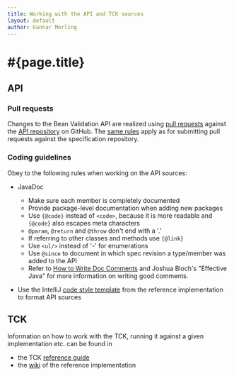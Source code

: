 ```yaml
---
title: Working with the API and TCK sources
layout: default
author: Gunnar Morling
---
```


# #{page.title}

## API

### Pull requests

Changes to the Bean Validation API are realized using [pull requests](http://help.github.com/send-pull-requests/) against the [API repository](https://github.com/beanvalidation/beanvalidation-api) on GitHub. The [same rules](/contribute/specification) apply as for submitting pull requests against the specification repository.

### Coding guidelines

Obey to the following rules when working on the API sources:

* JavaDoc
  * Make sure each member is completely documented
  * Provide package-level documentation when adding new packages
  * Use `{@code}` instead of `<code>`, because it is more readable and `{@code}` also escapes meta characters
  * `@param`, `@return` and `@throw` don't end with a '.'
  * If referring to other classes and methods use `{@link}`
  * Use `<ul/>` instead of '-' for enumerations
  * Use `@since` to document in which spec revision a type/member was added to the API
  * Refer to [How to Write Doc Comments](http://www.oracle.com/technetwork/java/javase/documentation/index-137868.html) and Joshua Bloch's "Effective Java" for more information on writing good comments.

* Use the IntelliJ [code style template](https://community.jboss.org/wiki/ContributingToHibernateValidator#Coding_Guidelines) from the reference implementation to format API sources

## TCK

Information on how to work with the TCK, running it against a given implementation etc. can be found in

* the TCK [reference guide](http://docs.jboss.org/hibernate/stable/beanvalidation/tck/reference/html_single/)
* the [wiki](https://community.jboss.org/wiki/BeanValidationTCK) of the reference implementation
